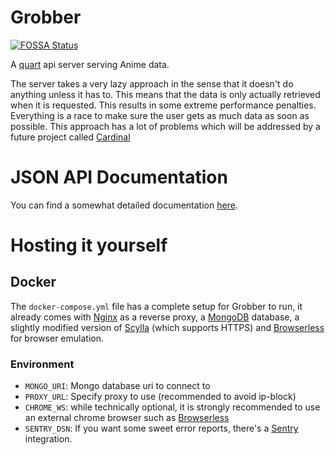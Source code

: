# Grobber
[![FOSSA Status][fossa-status-info]][fossa-status-link]

A [quart] api server serving Anime data.

The server takes a very lazy approach in the sense that it
doesn't do anything unless it has to. This means that the data
is only actually retrieved when it is requested. This results
in some extreme performance penalties. Everything is a race to
make sure the user gets as much data as soon as possible.
This approach has a lot of problems which will be addressed by
a future project called [Cardinal](https://github.com/MyAnimeStream/cardinal)

# JSON API Documentation
You can find a somewhat detailed documentation [here][grobber-documentation].

# Hosting it yourself

## Docker

The `docker-compose.yml` file has a complete setup for Grobber to run,
it already comes with [Nginx] as a reverse proxy,
a [MongoDB] database, a slightly modified version of [Scylla]
(which supports HTTPS) and [Browserless] for browser emulation.

### Environment
- `MONGO_URI`:
    Mongo database uri to connect to
- `PROXY_URL`:
    Specify proxy to use (recommended to avoid ip-block)
- `CHROME_WS`:
    while technically optional, it is strongly recommended to use an
    external chrome browser such as [Browserless]
- `SENTRY_DSN`:
    If you want some sweet error reports, there's a [Sentry](https://sentry.io/welcome/)
    integration.

[browserless]: https://www.browserless.io/ "Browserless website"
[nginx]: https://www.nginx.com/ "NginX website"
[mongodb]: https://www.mongodb.com/ "MongoDB website"

[quart]: https://pgjones.gitlab.io/quart/ "Basically Flask, but async"
[scylla]: https://github.com/MyAnimeStream/scylla

[grobber-documentation]: https://grobber.docs.apiary.io

[fossa-status-info]: https://app.fossa.io/api/projects/git%2Bgithub.com%2FMyAnimeStream%2Fgrobber.svg?type=shield
[fossa-status-link]: https://app.fossa.io/projects/git%2Bgithub.com%2FMyAnimeStream%2Fgrobber?ref=badge_large